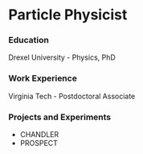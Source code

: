 # Particle Physicist

### Education
Drexel University - Physics, PhD

### Work Experience
Virginia Tech - Postdoctoral Associate

### Projects and Experiments
- CHANDLER
- PROSPECT
